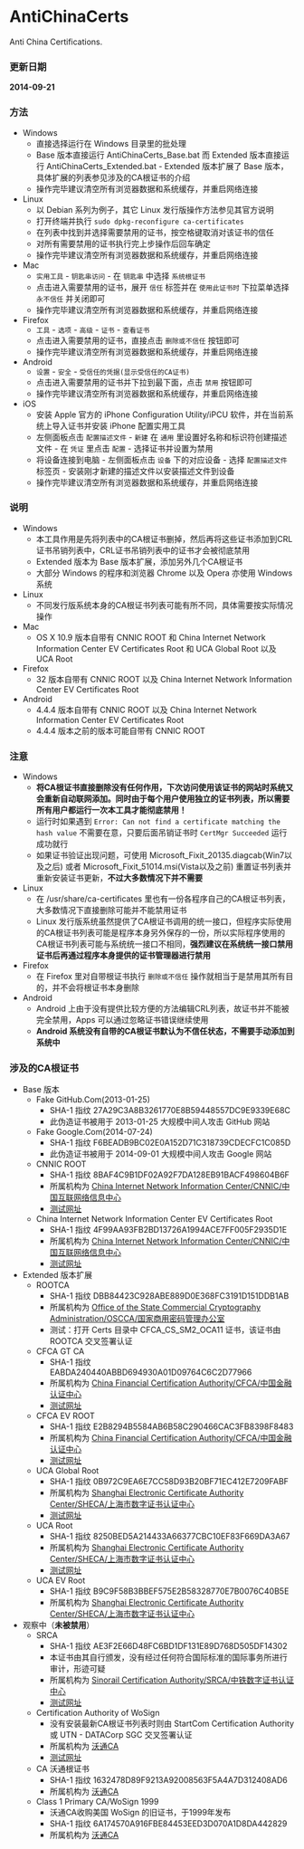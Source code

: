 ﻿AntiChinaCerts
==============
Anti China Certifications.

### 更新日期
**2014-09-21**

### 方法
* Windows
    * 直接选择运行在 Windows 目录里的批处理
    * Base 版本直接运行 AntiChinaCerts_Base.bat 而 Extended 版本直接运行 AntiChinaCerts_Extended.bat - Extended 版本扩展了 Base 版本，具体扩展的列表参见涉及的CA根证书的介绍
	* 操作完毕建议清空所有浏览器数据和系统缓存，并重启网络连接
* Linux
    * 以 Debian 系列为例子，其它 Linux 发行版操作方法参见其官方说明
	* 打开终端并执行 `sudo dpkg-reconfigure ca-certificates`
	* 在列表中找到并选择需要禁用的证书，按空格键取消对该证书的信任
	* 对所有需要禁用的证书执行完上步操作后回车确定
	* 操作完毕建议清空所有浏览器数据和系统缓存，并重启网络连接
* Mac
    * `实用工具` - `钥匙串访问` - 在 `钥匙串` 中选择 `系统根证书`
	* 点击进入需要禁用的证书，展开 `信任` 标签并在 `使用此证书时` 下拉菜单选择 `永不信任` 并关闭即可
	* 操作完毕建议清空所有浏览器数据和系统缓存，并重启网络连接
* Firefox
    * `工具` - `选项` - `高级` - `证书` - `查看证书`
	* 点击进入需要禁用的证书，直接点击 `删除或不信任` 按钮即可
	* 操作完毕建议清空所有浏览器数据和系统缓存，并重启网络连接
* Android
    * `设置` - `安全` - `受信任的凭据(显示受信任的CA证书)`
	* 点击进入需要禁用的证书并下拉到最下面，点击 `禁用` 按钮即可
	* 操作完毕建议清空所有浏览器数据和系统缓存，并重启网络连接
* iOS
    * 安装 Apple 官方的 iPhone Configuration Utility/iPCU 软件，并在当前系统上导入证书并安装 iPhone 配置实用工具
	* 左侧面板点击 `配置描述文件` - `新建` 在 `通用` 里设置好名称和标识符创建描述文件 - 在 `凭证` 里点击 `配置` - 选择证书并设置为禁用
    * 将设备连接到电脑 - 左侧面板点击 `设备` 下的对应设备 - 选择 `配置描述文件` 标签页 - 安装刚才新建的描述文件以安装描述文件到设备
	* 操作完毕建议清空所有浏览器数据和系统缓存，并重启网络连接

### 说明
* Windows
    * 本工具作用是先将列表中的CA根证书删掉，然后再将这些证书添加到CRL证书吊销列表中，CRL证书吊销列表中的证书才会被彻底禁用
    * Extended 版本为 Base 版本扩展，添加另外几个CA根证书
	* 大部分 Windows 的程序和浏览器 Chrome 以及 Opera 亦使用 Windows 系统
* Linux
    * 不同发行版系统本身的CA根证书列表可能有所不同，具体需要按实际情况操作
* Mac
    * OS X 10.9 版本自带有 CNNIC ROOT 和 China Internet Network Information Center EV Certificates Root 和 UCA Global Root 以及 UCA Root
* Firefox
    * 32 版本自带有 CNNIC ROOT 以及 China Internet Network Information Center EV Certificates Root
* Android
    * 4.4.4 版本自带有 CNNIC ROOT 以及 China Internet Network Information Center EV Certificates Root
	* 4.4.4 版本之前的版本可能自带有 CNNIC ROOT

### 注意
* Windows
    * **将CA根证书直接删除没有任何作用，下次访问使用该证书的网站时系统又会重新自动联网添加。同时由于每个用户使用独立的证书列表，所以需要所有用户都运行一次本工具才能彻底禁用！**
    * 运行时如果遇到 `Error: Can not find a certificate matching the hash value` 不需要在意，只要后面吊销证书时 `CertMgr Succeeded` 运行成功就行
	* 如果证书验证出现问题，可使用 Microsoft_Fixit_20135.diagcab(Win7以及之后) 或者 Microsoft_Fixit_51014.msi(Vista以及之前) 重置证书列表并重新安装证书更新，**不过大多数情况下并不需要**
* Linux
    * 在 /usr/share/ca-certificates 里也有一份各程序自己的CA根证书列表，大多数情况下直接删除可能并不能禁用证书
    * Linux 发行版系统虽然提供了CA根证书调用的统一接口，但程序实际使用的CA根证书列表可能是程序本身另外保存的一份，所以实际程序使用的CA根证书列表可能与系统统一接口不相同，**强烈建议在系统统一接口禁用证书后再通过程序本身提供的证书管理器进行禁用**
* Firefox
	* 在 Firefox 里对自带根证书执行 `删除或不信任` 操作就相当于是禁用其所有目的，并不会将根证书本身删除
* Android
    * Android 上由于没有提供比较方便的方法编辑CRL列表，故证书并不能被完全禁用，Apps 可以通过忽略证书错误继续使用
    * **Android 系统没有自带的CA根证书默认为不信任状态，不需要手动添加到系统中**

### 涉及的CA根证书
* Base 版本
    * Fake GitHub.Com(2013-01-25)
	    * SHA-1 指纹 ‎27A29C3A8B3261770E8B59448557DC9E9339E68C
		* 此伪造证书被用于 2013-01-25 大规模中间人攻击 GitHub 网站
	* Fake Google.Com(2014-07-24)
	    * SHA-1 指纹 ‎F6BEADB9BC02E0A152D71C318739CDECFC1C085D
		* 此伪造证书被用于 2014-09-01 大规模中间人攻击 Google 网站
    * CNNIC ROOT
        * SHA-1 指纹 8BAF4C9B1DF02A92F7DA128EB91BACF498604B6F
        * 所属机构为 [China Internet Network Information Center/CNNIC/中国互联网络信息中心](http://www.cnnic.net.cn)
        * [测试网址](https://www.cnnic.net.cn)
    * China Internet Network Information Center EV Certificates Root
        * SHA-1 指纹 4F99AA93FB2BD13726A1994ACE7FF005F2935D1E
        * 所属机构为 [China Internet Network Information Center/CNNIC/中国互联网络信息中心](http://www.cnnic.net.cn)
        * [测试网址](https://evdemo.cnnic.cn)
* Extended 版本扩展
    * ROOTCA
        * SHA-1 指纹 ‎DBB84423C928ABE889D0E368FC3191D151DDB1AB
        * 所属机构为 [Office of the State Commercial Cryptography Administration/OSCCA/国家商用密码管理办公室](http://www.oscca.gov.cn)
        * 测试：打开 Certs 目录中 CFCA_CS_SM2_OCA11 证书，该证书由 ROOTCA 交叉签署认证
    * CFCA GT CA
        * SHA-1 指纹 EABDA240440ABBD694930A01D09764C6C2D77966
        * 所属机构为 [China Financial Certification Authority/CFCA/中国金融认证中心](http://www.cfca.com.cn)
        * [测试网址](https://cstest.cfca.com.cn)
    * CFCA EV ROOT
        * SHA-1 指纹 E2B8294B5584AB6B58C290466CAC3FB8398F8483
        * 所属机构为 [China Financial Certification Authority/CFCA/中国金融认证中心](http://www.cfca.com.cn)
        * [测试网址](https://cs.cfca.com.cn)
    * UCA Global Root
        * SHA-1 指纹 0B972C9EA6E7CC58D93B20BF71EC412E7209FABF
        * 所属机构为 [Shanghai Electronic Certificate Authority Center/SHECA/上海市数字证书认证中心](http://www.sheca.com)
        * [测试网址](https://www.sheca.com)
    * UCA Root
        * SHA-1 指纹 8250BED5A214433A66377CBC10EF83F669DA3A67
        * 所属机构为 [Shanghai Electronic Certificate Authority Center/SHECA/上海市数字证书认证中心](http://www.sheca.com)
		* [测试网址](https://ibanks.bankofshanghai.com)
    * UCA EV Root
        * SHA-1 指纹 B9C9F58B3BBEF575E2B58328770E7B0076C40B5E
        * 所属机构为 [Shanghai Electronic Certificate Authority Center/SHECA/上海市数字证书认证中心](http://www.sheca.com)
* 观察中（**未被禁用**）
    * SRCA
		* SHA-1 指纹 ‎AE3F2E66D48FC6BD1DF131E89D768D505DF14302
		* 本证书由其自行颁发，没有经过任何符合国际标准的国际事务所进行审计，形迹可疑
        * 所属机构为 [Sinorail Certification Authority/SRCA/中铁数字证书认证中心](http://www.12306.cn)
        * [测试网址](https://kyfw.12306.cn)
    * Certification Authority of WoSign
        * 没有安装最新CA根证书列表时则由 StartCom Certification Authority 或 UTN - DATACorp SGC 交叉签署认证
        * 所属机构为 [沃通CA](http://www.wosign.com)
        * [测试网址](https://www.wosign.com)
    * CA 沃通根证书
        * SHA-1 指纹 1632478D89F9213A92008563F5A4A7D312408AD6
        * 所属机构为 [沃通CA](http://www.wosign.com)
    * Class 1 Primary CA/WoSign 1999
        * 沃通CA收购美国 WoSign 的旧证书，于1999年发布
        * SHA-1 指纹 ‎6A174570A916FBE84453EED3D070A1D8DA442829
        * 所属机构为 [沃通CA](http://www.wosign.com)
